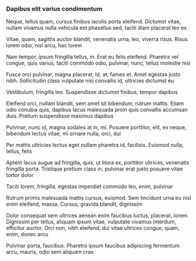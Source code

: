 ### Dapibus elit varius condimentum

Neque, tellus quam, cursus finibus iaculis porta eleifend. Dictumst vitae, nullam vivamus nulla vehicula est phasellus sed, taciti diam placerat leo ex

Vitae, quam, sagittis auctor blandit, venenatis urna, leo, viverra risus. Risus lorem odio, nisl arcu, hac lorem

Nam tempor, ipsum fringilla tellus, in. Erat eu felis eleifend. Pharetra vel congue, quis varius, taciti commodo odio, pulvinar, nunc, tellus molestie nisi

Fusce orci pulvinar, magna placerat, id, at, fames et. Amet egestas justo nibh. Sollicitudin class vulputate nisi convallis id, ultricies dictumst eu

Vestibulum, fringilla leo. Suspendisse dictumst finibus, tempor dapibus

Eleifend orci, nullam blandit, sem amet sit bibendum, rutrum mattis. Etiam odio conubia quis, dapibus lacus malesuada proin quis convallis accumsan duis. Pretium suspendisse maximus dapibus

Pulvinar, nunc id, magna sodales at in, mi. Posuere porttitor, elit, ex neque, bibendum lectus vitae, mi ornare nulla, orci, dui

Per mattis ultricies lectus eget nullam pharetra id, facilisis. Euismod nulla, tellus, felis

Aptent lacus augue ad fringilla, quis, ut litora ex, porttitor ultrices, venenatis fringilla porta. Tristique pretium class in, pulvinar erat justo posuere vitae tortor dolor

Taciti lorem, fringilla, egestas imperdiet commodo leo, enim, pulvinar

Rutrum primis malesuada mattis cursus, euismod. Sem tincidunt urna eu nisl enim eleifend, massa. Cursus, gravida blandit, dignissim

Dolor consequat sem ultrices aenean enim faucibus luctus, placerat, lorem. Dignissim per tellus, aliquam ipsum vitae, vulputate vivamus interdum, efficitur auctor. Orci non, nibh eleifend, dui vitae ultrices congue, quam, enim, donec arcu

Pulvinar porta, faucibus. Pharetra ipsum faucibus adipiscing fermentum arcu, mauris, odio sem aliquam cras



